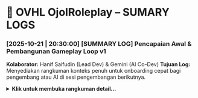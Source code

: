 # 📜 OVHL OjolRoleplay – SUMARY LOGS

### [2025-10-21 | 20:30:00] [SUMMARY LOG] Pencapaian Awal & Pembangunan Gameplay Loop v1
**Kolaborator:** Hanif Saifudin (Lead Dev) & Gemini (AI Co-Dev)
**Tujuan Log:** Menyediakan rangkuman konteks penuh untuk onboarding cepat bagi pengembang atau AI di sesi pengembangan berikutnya.

<details>
<summary><strong>Klik untuk membuka rangkuman detail...</strong></summary>

---

#### **BAGIAN 1: PEMBANGUNAN FONDASI CORE OS (FASE 1 - 4)**

##### **Branch Fitur:**
`dev/coreos`, `feature/fase-3-ui-sync`

##### **Tujuan Utama:**
Membangun arsitektur dasar game yang modular, scalable, dan anti-gagal menggunakan sistem Core OS yang terintegrasi penuh dengan Rojo.

##### **Komponen Kunci yang Dibangun:**
* **`Core OS Services (Server)`**: `Bootstrapper`, `ServiceManager`, `SystemMonitor`, `EventService`, `DataService`, `StyleService`.
* **`Arsitektur UI (Client)`**: `ClientBootstrapper`, `UIManager` (sebagai "Arsitek UI" terpusat), `PlayerDataController`, dan modul UI modular seperti `MainHUD`.
* **`Git Workflow`**: Mengadopsi alur kerja **Git Flow** (`main` > `develop` > `feature/...`) untuk menjaga stabilitas dan kerapian kode.

##### **Tantangan Kritis & Solusinya (Case Studies):**

1.  **`MASALAH: Rojo Double Boot`**
    * **Kasus:** Konfigurasi `default.project.json` awal yang memetakan seluruh folder menyebabkan Rojo membuat skrip pembungkus, sehingga `Init.server.lua` dieksekusi dua kali.
    * **Solusi:** Mengubah strategi pemetaan menjadi **pemetaan file eksplisit**. Ini memberitahu Rojo untuk menempatkan file persis di tujuannya tanpa membuat instance perantara.

2.  **`MASALAH: Race Condition Data Client`**
    * **Kasus:** Client meminta data pemain segera setelah join, namun server masih dalam proses mengambil data dari DataStore, sehingga client menerima `nil`.
    * **Solusi:** Menerapkan **alur kerja berbasis sinyal**. `DataService` kini mengirim `RemoteEvent` ("PlayerDataReady") ke client *setelah* data berhasil dimuat. Client menunggu sinyal ini sebelum meminta data.

3.  **`MASALAH: Arsitektur UI Tidak Stabil`**
    * **Kasus:** Upaya awal menggunakan fitur Beta `StyleSheet` gagal karena harus diaktifkan manual dan tidak stabil.
    * **Solusi:** Menciptakan **`UIManager`** sebagai "arsitek" terpusat yang bertanggung jawab penuh atas pembuatan dan styling semua elemen UI, sesuai prinsip **"Minta, Jangan Bikin Sendiri"**.

---

#### **BAGIAN 2: IMPLEMENTASI GAMEPLAY LOOP v1 (FASE 5 - 7)**

##### **Branch Fitur:**
`feature/gameplay-loop-v1`

##### **Tujuan Utama:**
Mengimplementasikan alur interaksi pemain pertama yang lengkap dan fungsional, dari menerima notifikasi hingga menjalankan misi.

##### **Alur Kerja Fitur yang Dicapai:**
1.  **Fase 5 (Notifikasi):** Server mengirimkan notifikasi order baru ke client.
2.  **Fase 6 (Respon):** Client menampilkan UI interaktif (`TERIMA`/`TOLAK`) dan mengirimkan respon pemain kembali ke server.
3.  **Fase 7 (Aksi):** Server menerima respon "TERIMA" dan mengirim perintah balik ke client untuk menampilkan UI Misi Aktif.

---

#### **BAGIAN 3: STRUKTUR FINAL PROYEK (Setelah Gameplay Loop v1)**

##### **Struktur Folder `Source/`:**
```bash
Source/
├── Client
│   └── Init.client.lua
├── Core
│   ├── Client
│   │   ├── ClientBootstrapper.lua
│   │   ├── Controllers
│   │   │   ├── OrderController.lua
│   │   │   └── PlayerDataController.lua
│   │   ├── Services
│   │   │   └── UIManager.lua
│   │   └── UI
│   │       └── MainHUD.lua
│   ├── Server
│   │   ├── Kernel
│   │   │   └── Bootstrapper.lua
│   │   ├── Modules
│   │   │   └── TestOrder
│   │   │       ├── Handler.lua
│   │   │       └── manifest.lua
│   │   └── Services
│   │       ├── DataService.lua
│   │       ├── EventService.lua
│   │       ├── ServiceManager.lua
│   │       ├── StyleService.lua
│   │       └── SystemMonitor.lua
│   └── Shared
│       ├── Config.lua
│       └── Utils
│           └── Signal.lua
├── Replicated
│   └── .gitkeep
└── Server
    └── Init.server.lua
```

---

#### **STATUS PROYEK SAAT INI:**
Semua progres dari Fase 1 hingga 7 telah berhasil diimplementasikan, diuji, dan digabungkan ke dalam branch **`develop`**. Proyek kini memiliki fondasi Core OS yang stabil dan satu gameplay loop yang berfungsi penuh. Proyek siap untuk pengembangan fitur berikutnya.

</details>